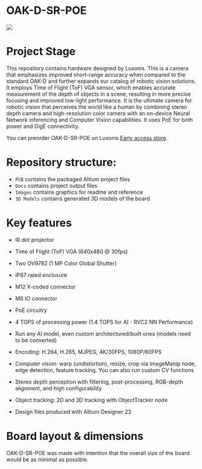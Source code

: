 # OAK-D-SR-POE
![](https://github.com/luxonis/depthai-hardware/blob/EL2086/EL6905_OAK-D-SR-POE/OAK-D-SR-POE/Images/oak-d-sr-poe_03.png)

# Project Stage

This repository contains hardware designed by Luxonis. This is a camera that emphasizes improved short-range accuracy when compared to the standard OAK-D and further expands our catalog of robotic vision solutions. It employs Time of Flight (ToF) VGA sensor, which enables accurate measurement of the depth of objects in a scene, resulting in more precise focusing and improved low-light performance. It is the ultimate camera for robotic vision that perceives the world like a human by combining stereo depth camera and high-resolution color camera with an on-device Neural Network inferencing and Computer Vision capabilities. It uses PoE for both power and GigE connectivity.

You can preorder OAK-D-SR-POE on Luxonis [Early access store](https://shop.luxonis.com/collections/early-access/products/oak-d-sr-poe).

# Repository structure:
* `PCB` contains the packaged Altium project files
* `Docs` contains project output files
* `Images` contains graphics for readme and reference
* `3D Models` contains generated 3D models of the board

# Key features
* IR dot projector
* Time of Flight (ToF) VGA (640x480 @ 30fps)
* Two OV9782 (1 MP Color Global Shutter)
* IP67 rated enclosure
* M12 X-coded connector
* M8 IO connector
* PoE circuitry
* 4 TOPS of processing power (1.4 TOPS for AI - RVC2 NN Performance)
* Run any AI model, even custom architectured/built ones (models need to be converted)
* Encoding: H.264, H.265, MJPEG, 4K/30FPS, 1080P/60FPS
* Computer vision: warp (undistortion), resize, crop via ImageManip node, edge detection, feature tracking. You can also run custom CV functions
* Stereo depth perception with filtering, post-processing, RGB-depth alignment, and high configurability
* Object tracking: 2D and 3D tracking with ObjectTracker node

* Design files produced with Altium Designer 23

# Board layout & dimensions
OAK-D-SR-POE was made with intention that the overall size of the board would be as minimal as possible. 





